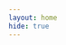```yaml
---
layout: home
hide: true
---
```


<!-- # Ciao

A simple jekyll theme for a personal page.  This text here will be your
*welcome* message, you should be able to use all the *markdown* you want
since this is {% raw %}`{{ content }}`{% endraw %}. You can also use math, both
inline $$ y = f(x) $$ and in display mode:

$$
f(x | \mu, \sigma^2) = \frac{1}{\sqrt{2\pi\sigma^2}}
e^{-\frac{(x - \mu)^2}{2\sigma^2}}
$$

Edit this content in `index.md`. 

-->

